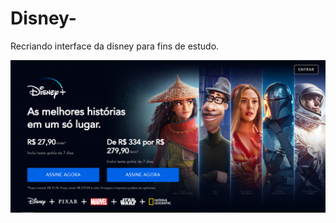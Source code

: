 # Disney-
Recriando interface da disney para fins de estudo.

<img src="projeto.png" alt="projeto"> 
